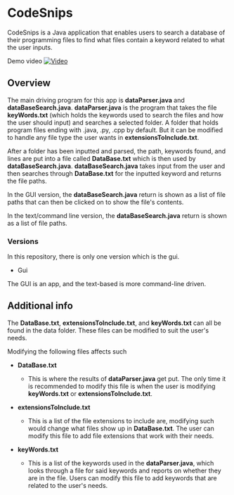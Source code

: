 # CodeSnips
CodeSnips is a Java application that enables users to search a database of their programming files to find what files contain a keyword related to what the user inputs.

Demo video
[![Video](https://img.youtube.com/vi/0NBn988YiAk/0.jpg%29)](https://www.youtube.com/watch?v=0NBn988YiAk)

## Overview
The main driving program for this app is **dataParser.java** and **dataBaseSearch.java**.
**dataParser.java** is the program that takes the file **keyWords.txt** (which holds the keywords used to search the files and how the user should input) and searches a selected folder. A folder that holds program files ending with .java, .py, .cpp by default. But it can be modified to handle any file type the user wants in **extensionsToInclude.txt**.

After a folder has been inputted and parsed, the path, keywords found, and lines are put into a file called **DataBase.txt** which is then used by **dataBaseSearch.java**. **dataBaseSearch.java** takes input from the user and then searches through **DataBase.txt** for the inputted keyword and returns the file paths.

In the GUI version, the **dataBaseSearch.java** return is shown as a list of file paths that can then be clicked on to show the file's contents.

In the text/command line version, the **dataBaseSearch.java** return is shown as a list of file paths.

### Versions
In this repository, there is only one version which is the gui.
* Gui

The GUI is an app, and the text-based is more command-line driven.

## Additional info

The **DataBase.txt**, **extensionsToInclude.txt**, and **keyWords.txt** can all be found in the data folder. These files can be modified to suit the user's needs.

Modifying the following files affects such
* **DataBase.txt**
  * This is where the results of **dataParser.java** get put. The only time it is recommended to modify this file is when the user is modifying **keyWords.txt** or **extensionsToInclude.txt**.

* **extensionsToInclude.txt**
  * This is a list of the file extensions to include are, modifying such would change what files show up in **DataBase.txt**. The user can modify this file to add file extensions that work with their needs.

* **keyWords.txt**
  * This is a list of the keywords used in the **dataParser.java**, which looks through a file for said keywords and reports on whether they are in the file. Users can modify this file to add keywords that are related to the user's needs.
